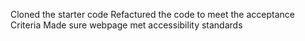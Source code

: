 Cloned the starter code
Refactured the code to meet the acceptance Criteria
Made sure webpage met accessibility standards
